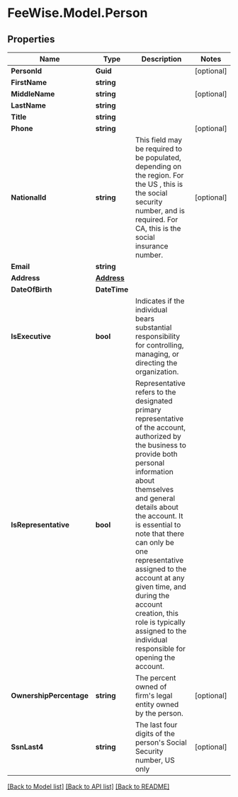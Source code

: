 # FeeWise.Model.Person

## Properties

Name | Type | Description | Notes
------------ | ------------- | ------------- | -------------
**PersonId** | **Guid** |  | [optional] 
**FirstName** | **string** |  | 
**MiddleName** | **string** |  | [optional] 
**LastName** | **string** |  | 
**Title** | **string** |  | 
**Phone** | **string** |  | [optional] 
**NationalId** | **string** | This field may be required to be populated, depending on the region.  For the US , this is the social security number, and is required. For CA, this is the social insurance number.  | [optional] 
**Email** | **string** |  | 
**Address** | [**Address**](Address.md) |  | 
**DateOfBirth** | **DateTime** |  | 
**IsExecutive** | **bool** | Indicates if the individual bears substantial responsibility for controlling, managing, or directing the organization. | 
**IsRepresentative** | **bool** | Representative refers to the designated primary representative of the account, authorized by the business to provide both personal information about themselves and general details about the account. It is essential to note that there can only be one representative assigned to the account at any given time, and during the account creation, this role is typically assigned to the individual responsible for opening the account. | 
**OwnershipPercentage** | **string** | The percent owned of firm&#39;s legal entity owned by the person. | [optional] 
**SsnLast4** | **string** | The last four digits of the person&#39;s Social Security number, US only | [optional] 

[[Back to Model list]](../README.md#documentation-for-models) [[Back to API list]](../README.md#documentation-for-api-endpoints) [[Back to README]](../README.md)

